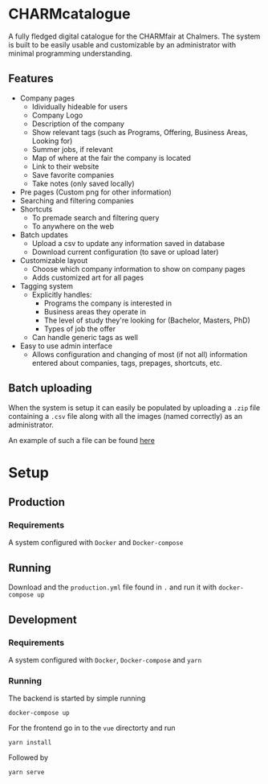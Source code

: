# CHARMcatalogue

A fully fledged digital catalogue for the CHARMfair at Chalmers. The system is built to be easily usable and customizable by an administrator with minimal programming understanding.

## Features

- Company pages
    - Idividually hideable for users
    - Company Logo
    - Description of the company
    - Show relevant tags (such as Programs, Offering, Business Areas, Looking for)
    - Summer jobs, if relevant
    - Map of where at the fair the company is located
    - Link to their website
    - Save favorite companies
    - Take notes (only saved locally)
- Pre pages (Custom png for other information)
- Searching and filtering companies
- Shortcuts 
    - To premade search and filtering query
    - To anywhere on the web
- Batch updates 
    - Upload a csv to update any information saved in database
    - Download current configuration (to save or upload later)
- Customizable layout 
    - Choose which company information to show on company pages
    - Adds customized art for all pages
- Tagging system
    - Explicitly handles:
        - Programs the company is interested in
        - Business areas they operate in
        - The level of study they're looking for (Bachelor, Masters, PhD)
        - Types of job the offer
    - Can handle generic tags as well
- Easy to use admin interface
    - Allows configuration and changing of most (if not all) information entered about companies, tags, prepages, shortcuts, etc.

## Batch uploading

When the system is setup it can easily be populated by uploading a `.zip` file containing a `.csv` file along with all the images (named correctly) as an administrator. 

An example of such a file can be found [here](https://drive.google.com/drive/folders/1ARqpngACz8koJlrudFBCM7jHow94vemY?usp=sharing)

# Setup
## Production

### Requirements

A system configured with `Docker` and `Docker-compose`

## Running 

Download and the `production.yml` file found in `.` and run it with `docker-compose up` 


## Development

### Requirements

A system configured with `Docker`, `Docker-compose` and `yarn`

### Running 
The backend is started by simple running 
```
docker-compose up
```

For the frontend go in to the `vue` directorty and run 
```
yarn install 
```
Followed by 
```
yarn serve
```


